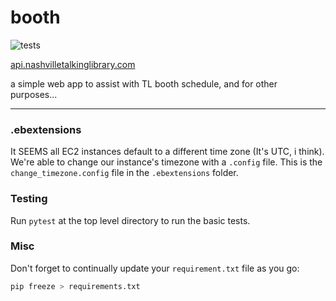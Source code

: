 # booth

![tests](https://github.com/Nashville-Public-Library/booth/actions/workflows/main.yml/badge.svg)

[api.nashvilletalkinglibrary.com](https://api.nashvilletalkinglibrary.com)

 a simple web app to assist with TL booth schedule, and for other purposes...

 ----

 ### .ebextensions

 It SEEMS all EC2 instances default to a different time zone (It's UTC, i think). We're able to change our instance's timezone with a `.config` file. This is the `change_timezone.config` file in the `.ebextensions` folder.

### Testing
Run `pytest` at the top level directory to run the basic tests.

### Misc

Don't forget to continually update your `requirement.txt` file as you go: 
````python
pip freeze > requirements.txt
````
